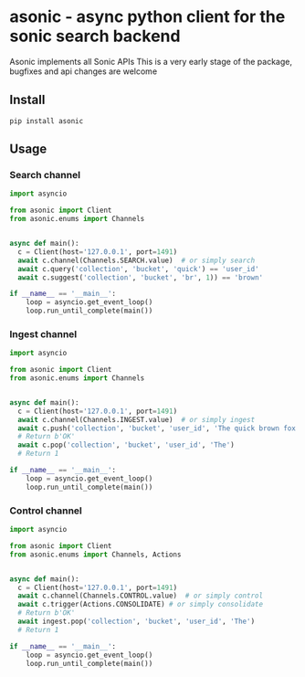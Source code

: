 # asonic - async python client for the sonic search backend
Asonic implements all Sonic APIs
This is a very early stage of the package, bugfixes and api changes are welcome

## Install
`pip install asonic`

## Usage
### Search channel
```python
import asyncio

from asonic import Client
from asonic.enums import Channels


async def main():
  c = Client(host='127.0.0.1', port=1491)
  await c.channel(Channels.SEARCH.value)  # or simply search
  await c.query('collection', 'bucket', 'quick') == 'user_id'
  await c.suggest('collection', 'bucket', 'br', 1)) == 'brown'

if __name__ == '__main__':
    loop = asyncio.get_event_loop()
    loop.run_until_complete(main())
```

### Ingest channel

```python
import asyncio

from asonic import Client
from asonic.enums import Channels


async def main():
  c = Client(host='127.0.0.1', port=1491)
  await c.channel(Channels.INGEST.value)  # or simply ingest
  await c.push('collection', 'bucket', 'user_id', 'The quick brown fox jumps over the lazy dog')
  # Return b'OK'
  await c.pop('collection', 'bucket', 'user_id', 'The')
  # Return 1

if __name__ == '__main__':
    loop = asyncio.get_event_loop()
    loop.run_until_complete(main())
```


### Control channel

```python
import asyncio

from asonic import Client
from asonic.enums import Channels, Actions


async def main():
  c = Client(host='127.0.0.1', port=1491)
  await c.channel(Channels.CONTROL.value)  # or simply control
  await c.trigger(Actions.CONSOLIDATE) # or simply consolidate
  # Return b'OK'
  await ingest.pop('collection', 'bucket', 'user_id', 'The')
  # Return 1

if __name__ == '__main__':
    loop = asyncio.get_event_loop()
    loop.run_until_complete(main())
```
